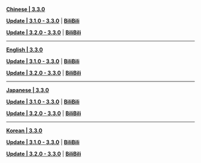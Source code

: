 **[Chinese | 3.3.0](https://autopatchcn.yuanshen.com/client_app/download/pc_zip/20221128113626_LSJsjaUDgixXmWnd/Audio_Chinese_3.3.0.zip)**

**[Update | 3.1.0 - 3.3.0](https://autopatchcn.yuanshen.com/client_app/update/hk4e_cn/18/zh-cn_3.1.0_3.3.0_hdiff_iytSdmXrepwgIuz5.zip)** | **[BiliBili](https://autopatchcn.yuanshen.com/client_app/update/hk4e_cn/17/zh-cn_3.1.0_3.3.0_hdiff_yuvE6PwJ9oxWsFHz.zip)**

**[Update | 3.2.0 - 3.3.0](https://autopatchcn.yuanshen.com/client_app/update/hk4e_cn/18/zh-cn_3.2.0_3.3.0_hdiff_bHVueyUkPpghlWmM.zip)** | **[BiliBili](https://autopatchcn.yuanshen.com/client_app/update/hk4e_cn/17/zh-cn_3.2.0_3.3.0_hdiff_nqN1GJtTMBrSFlHU.zip)**

---

**[English | 3.3.0](https://autopatchcn.yuanshen.com/client_app/download/pc_zip/20221128113626_LSJsjaUDgixXmWnd/Audio_English(US)_3.3.0.zip)**

**[Update | 3.1.0 - 3.3.0](https://autopatchcn.yuanshen.com/client_app/update/hk4e_cn/18/en-us_3.1.0_3.3.0_hdiff_XMIzAtnefHDUwyQ7.zip)** | **[BiliBili](https://autopatchcn.yuanshen.com/client_app/update/hk4e_cn/17/en-us_3.1.0_3.3.0_hdiff_gCVT8oaAUMZf15iG.zip)**

**[Update | 3.2.0 - 3.3.0](https://autopatchcn.yuanshen.com/client_app/update/hk4e_cn/18/en-us_3.2.0_3.3.0_hdiff_e8mlB7CHZADjzfNT.zip)** | **[BiliBili](https://autopatchcn.yuanshen.com/client_app/update/hk4e_cn/17/en-us_3.2.0_3.3.0_hdiff_d9zA546LOEThva2y.zip)**

---

**[Japanese | 3.3.0](https://autopatchcn.yuanshen.com/client_app/download/pc_zip/20221128113626_LSJsjaUDgixXmWnd/Audio_Japanese_3.3.0.zip)**

**[Update | 3.1.0 - 3.3.0](https://autopatchcn.yuanshen.com/client_app/update/hk4e_cn/18/ja-jp_3.1.0_3.3.0_hdiff_EBRyrLujMcwXnA93.zip)** | **[BiliBili](https://autopatchcn.yuanshen.com/client_app/update/hk4e_cn/17/ja-jp_3.1.0_3.3.0_hdiff_nCthfiksKAHZjUv0.zip)**

**[Update | 3.2.0 - 3.3.0](https://autopatchcn.yuanshen.com/client_app/update/hk4e_cn/18/ja-jp_3.2.0_3.3.0_hdiff_ic3tp260L1nXKJoZ.zip)** | **[BiliBili](https://autopatchcn.yuanshen.com/client_app/update/hk4e_cn/17/ja-jp_3.2.0_3.3.0_hdiff_eA1EIhYcZymXMrbQ.zip)**

---

**[Korean | 3.3.0](https://autopatchcn.yuanshen.com/client_app/download/pc_zip/20221128113626_LSJsjaUDgixXmWnd/Audio_Korean_3.3.0.zip)**

**[Update | 3.1.0 - 3.3.0](https://autopatchcn.yuanshen.com/client_app/update/hk4e_cn/18/ko-kr_3.1.0_3.3.0_hdiff_reO3YkWcUEd0VKGR.zip)** | **[BiliBili](https://autopatchcn.yuanshen.com/client_app/update/hk4e_cn/17/ko-kr_3.1.0_3.3.0_hdiff_g4Ydxa3hXWtBocby.zip)**

**[Update | 3.2.0 - 3.3.0](https://autopatchcn.yuanshen.com/client_app/update/hk4e_cn/18/ko-kr_3.2.0_3.3.0_hdiff_NAc1uE0oY8hwOgpM.zip)** | **[BiliBili](https://autopatchcn.yuanshen.com/client_app/update/hk4e_cn/17/ko-kr_3.2.0_3.3.0_hdiff_rYNcAL3PagbRVxz4.zip)**
